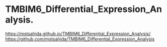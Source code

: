 # TMBIM6_Differential_Expression_Analysis.
https://mstsahida.github.io/TMBIM6_Differential_Expression_Analysis/
https://github.com/mstsahida/TMBIM6_Differential_Expression_Analysis
